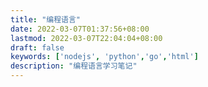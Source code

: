 ```yaml
---
title: "编程语言"
date: 2022-03-07T01:37:56+08:00
lastmod: 2022-03-07T22:04:04+08:00
draft: false
keywords: ['nodejs', 'python','go','html']
description: "编程语言学习笔记"
---
```


<!--more-->